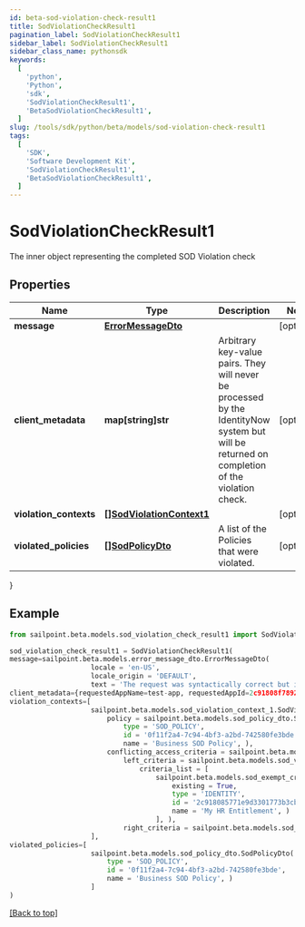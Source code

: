 ```yaml
---
id: beta-sod-violation-check-result1
title: SodViolationCheckResult1
pagination_label: SodViolationCheckResult1
sidebar_label: SodViolationCheckResult1
sidebar_class_name: pythonsdk
keywords:
  [
    'python',
    'Python',
    'sdk',
    'SodViolationCheckResult1',
    'BetaSodViolationCheckResult1',
  ]
slug: /tools/sdk/python/beta/models/sod-violation-check-result1
tags:
  [
    'SDK',
    'Software Development Kit',
    'SodViolationCheckResult1',
    'BetaSodViolationCheckResult1',
  ]
---
```


# SodViolationCheckResult1

The inner object representing the completed SOD Violation check

## Properties

| Name | Type | Description | Notes |
| --- | --- | --- | --- |
| **message** | [**ErrorMessageDto**](error-message-dto) |  | [optional] |
| **client_metadata** | **map[string]str** | Arbitrary key-value pairs. They will never be processed by the IdentityNow system but will be returned on completion of the violation check. | [optional] |
| **violation_contexts** | [**[]SodViolationContext1**](sod-violation-context1) |  | [optional] |
| **violated_policies** | [**[]SodPolicyDto**](sod-policy-dto) | A list of the Policies that were violated. | [optional] |

}

## Example

```python
from sailpoint.beta.models.sod_violation_check_result1 import SodViolationCheckResult1

sod_violation_check_result1 = SodViolationCheckResult1(
message=sailpoint.beta.models.error_message_dto.ErrorMessageDto(
                    locale = 'en-US',
                    locale_origin = 'DEFAULT',
                    text = 'The request was syntactically correct but its content is semantically invalid.', ),
client_metadata={requestedAppName=test-app, requestedAppId=2c91808f7892918f0178b78da4a305a1},
violation_contexts=[
                    sailpoint.beta.models.sod_violation_context_1.SodViolationContext_1(
                        policy = sailpoint.beta.models.sod_policy_dto.SodPolicyDto(
                            type = 'SOD_POLICY',
                            id = '0f11f2a4-7c94-4bf3-a2bd-742580fe3bde',
                            name = 'Business SOD Policy', ),
                        conflicting_access_criteria = sailpoint.beta.models.sod_violation_context_1_conflicting_access_criteria.SodViolationContext_1_conflictingAccessCriteria(
                            left_criteria = sailpoint.beta.models.sod_violation_context_1_conflicting_access_criteria_left_criteria.SodViolationContext_1_conflictingAccessCriteria_leftCriteria(
                                criteria_list = [
                                    sailpoint.beta.models.sod_exempt_criteria_1.SodExemptCriteria_1(
                                        existing = True,
                                        type = 'IDENTITY',
                                        id = '2c918085771e9d3301773b3cb66f6398',
                                        name = 'My HR Entitlement', )
                                    ], ),
                            right_criteria = sailpoint.beta.models.sod_violation_context_1_conflicting_access_criteria_left_criteria.SodViolationContext_1_conflictingAccessCriteria_leftCriteria(), ), )
                    ],
violated_policies=[
                    sailpoint.beta.models.sod_policy_dto.SodPolicyDto(
                        type = 'SOD_POLICY',
                        id = '0f11f2a4-7c94-4bf3-a2bd-742580fe3bde',
                        name = 'Business SOD Policy', )
                    ]
)

```

[[Back to top]](#)
